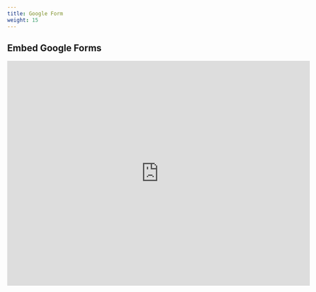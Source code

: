 ```yaml
---
title: Google Form
weight: 15
---
```

## Embed Google Forms
<iframe src="https://docs.google.com/forms/d/e/1FAIpQLSfMFQp_U3GMQSwSXZen4xLdVwsnoeAII5za-YJWPl9jr6jqiw/viewform?embedded=true" width="700" height="520" frameborder="0" marginheight="0" marginwidth="0">Loading...</iframe>